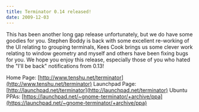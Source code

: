 ```yaml
---
title: Terminator 0.14 released!
date: 2009-12-03
---
```


This has been another long gap release unfortunately, but we do have some goodies for you.
Stephen Boddy is back with some excellent re-working of the UI relating to grouping terminals, Kees Cook brings us some clever work relating to window geometry and myself and others have been fixing bugs for you. We hope you enjoy this release, especially those of you who hated the "I'll be back" notifications from 0.13!

Home Page: [http://www.tenshu.net/terminator](http://www.tenshu.net/terminator)
Launchpad Page: [http://launchpad.net/terminator](http://launchpad.net/terminator)
Ubuntu PPAs: [https://launchpad.net/~gnome-terminator/+archive/ppa](https://launchpad.net/~gnome-terminator/+archive/ppa)

